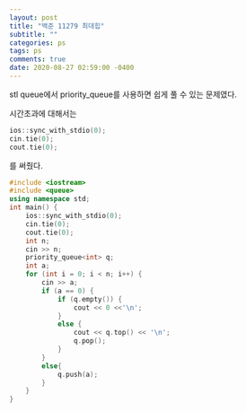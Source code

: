 ```yaml
---
layout: post
title: "백준 11279 최대힙"
subtitle: ""
categories: ps
tags: ps
comments: true
date: 2020-08-27 02:59:00 -0400
---
```


stl queue에서 priority_queue를 사용하면 쉽게 풀 수 있는 문제였다. 	

시간초과에 대해서는 	
```cpp
ios::sync_with_stdio(0);
cin.tie(0);
cout.tie(0);
```
를 써줬다.


```cpp
#include <iostream>
#include <queue>
using namespace std;
int main() {
    ios::sync_with_stdio(0);
	cin.tie(0);
	cout.tie(0);
	int n;
	cin >> n;
	priority_queue<int> q;
	int a;
	for (int i = 0; i < n; i++) {
		cin >> a;
		if (a == 0) {
			if (q.empty()) {
				cout << 0 <<'\n';
			}
			else {
				cout << q.top() << '\n';
				q.pop();
			}
		}
		else{
			q.push(a);
		}
	}
}
```